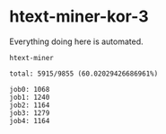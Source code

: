 # htext-miner-kor-3

Everything doing here is automated.

```
htext-miner

total: 5915/9855 (60.02029426686961%)

job0: 1068
job1: 1240
job2: 1164
job3: 1279
job4: 1164
```